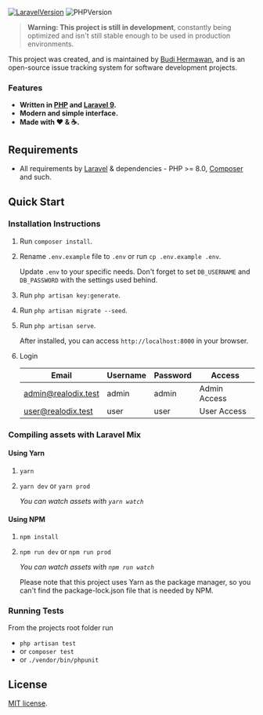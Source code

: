 [![LaravelVersion](https://img.shields.io/badge/Laravel-9-f56857.svg?style=flat-square)](https://laravel.com/docs/9.x)
![PHPVersion](https://img.shields.io/badge/PHP-8.1-777BB4.svg?style=flat-square)

> **Warning: This project is still in development**, constantly being optimized and isn't still stable enough to be used in production environments.

This project was created, and is maintained by [Budi Hermawan](https://github.com/realodix), and is an open-source issue tracking system for software development projects.

### Features
- **Written in [PHP](https://www.php.net/) and [Laravel 9](https://laravel.com/docs/9.x).**
- **Modern and simple interface.**
- **Made with :heart: &amp; :coffee:.**


## Requirements
* All requirements by [Laravel](https://laravel.com/docs/installation#server-requirements) & dependencies - PHP >= 8.0, [Composer](https://getcomposer.org/) and such.


## Quick Start
### Installation Instructions
1. Run `composer install`.

2. Rename `.env.example` file to `.env` or run `cp .env.example .env`.

   Update `.env` to your specific needs. Don't forget to set `DB_USERNAME` and `DB_PASSWORD` with the settings used behind.

3. Run `php artisan key:generate`.

4. Run `php artisan migrate --seed`.

5. Run `php artisan serve`.

   After installed, you can access `http://localhost:8000` in your browser.

6. Login

   | Email               | Username | Password | Access       |
   |---------------------|----------|----------|--------------|
   | admin@realodix.test | admin    | admin    | Admin Access |
   | user@realodix.test  | user     | user     | User Access  |


### Compiling assets with Laravel Mix

#### Using Yarn
1. `yarn`
2. `yarn dev` or `yarn prod`

    *You can watch assets with `yarn watch`*

#### Using NPM
1. `npm install`
2. `npm run dev` or `npm run prod`

    *You can watch assets with `npm run watch`*

   Please note that this project uses Yarn as the package manager, so you can't find the package-lock.json file that is needed by NPM.

### Running Tests

From the projects root folder run
- `php artisan test`
- or `composer test`
- or `./vendor/bin/phpunit`


## License
[MIT license](./LICENSE).
